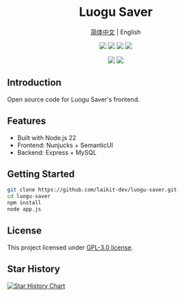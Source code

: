 <div align="center">
  <h1>Luogu Saver</h1>
  <p><a href="README.md">简体中文</a> | English</p>
  <p>
    <img src="https://img.shields.io/badge/node-v22.18.0-brightgreen" />
    <img src="https://img.shields.io/github/last-commit/laikit-dev/luogu-saver" />
    <img src="https://www.codefactor.io/repository/github/laikit-dev/luogu-saver/badge" />
    <img src="https://img.shields.io/github/license/laikit-dev/luogu-saver" />
  </p>
  <img src="https://github.com/user-attachments/assets/93c999ff-f027-4586-b290-45eb292fac77#gh-light-mode-only" />
  <img src="https://github.com/user-attachments/assets/647c8dfc-5eb9-48fe-841d-e0637b88582e#gh-dark-mode-only" />
</div>

## Introduction

Open source code for Luogu Saver's frontend.

## Features

- Built with Node.js 22
- Frontend: Nunjucks + SemanticUI
- Backend: Express + MySQL

## Getting Started

```bash
git clone https://github.com/laikit-dev/luogu-saver.git
cd luogu-saver
npm install
node app.js
```

## License

This project licensed under [GPL-3.0 license](LICENSE).

## Star History

<a href="https://www.star-history.com/#laikit-dev/luogu-saver&Date">
 <picture>
   <source media="(prefers-color-scheme: dark)" srcset="https://api.star-history.com/svg?repos=laikit-dev/luogu-saver&type=Date&theme=dark" />
   <source media="(prefers-color-scheme: light)" srcset="https://api.star-history.com/svg?repos=laikit-dev/luogu-saver&type=Date" />
   <img alt="Star History Chart" src="https://api.star-history.com/svg?repos=laikit-dev/luogu-saver&type=Date" />
 </picture>
</a>
